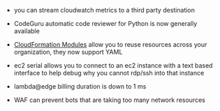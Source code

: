 - you can stream cloudwatch metrics to a third party destination

- CodeGuru automatic code reviewer for Python is now generally available

- [CloudFormation Modules](https://aws.amazon.com/about-aws/whats-new/2021/04/aws-cloudformation-modules-provides-yaml-delimiter-support/) allow you to reuse resources across your organization, they now support YAML

- ec2 serial allows you to connect to an ec2 instance with a text based interface to help debug why you cannot rdp/ssh into that instance

- lambda@edge billing duration is down to 1 ms

- WAF can prevent bots that are taking too many network resources
